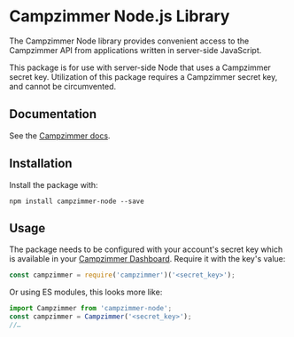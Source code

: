 # Campzimmer Node.js Library

The Campzimmer Node library provides convenient access to the Campzimmer API from
applications written in server-side JavaScript.

This package is for use with server-side Node that
uses a Campzimmer secret key. Utilization of this
package requires a Campzimmer secret key, and cannot
be circumvented. 

## Documentation

See the [Campzimmer docs](https://docs.campzimmer.com/).

## Installation

Install the package with:

    npm install campzimmer-node --save

## Usage

The package needs to be configured with your account's secret key which is
available in your [Campzimmer Dashboard](https://dashboard.campzimmer.com). Require it with the key's
value:

```js
const campzimmer = require('campzimmer')('<secret_key>');
```

Or using ES modules, this looks more like:

```js
import Campzimmer from 'campzimmer-node';
const campzimmer = Campzimmer('<secret_key>');
//…
```
